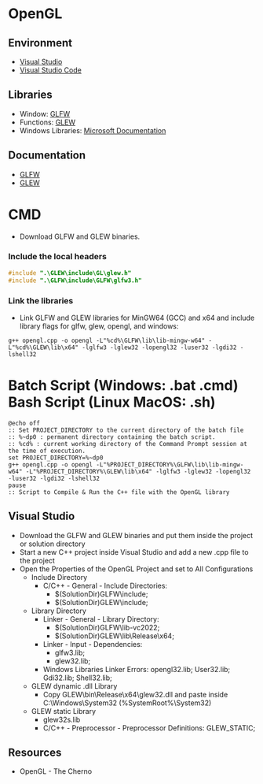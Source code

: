 # OpenGL

## Environment
- [Visual Studio](https://visualstudio.microsoft.com/)
- [Visual Studio Code](https://code.visualstudio.com/docs/cpp/config-mingw)

## Libraries
- Window: [GLFW](https://www.glfw.org)
- Functions: [GLEW](https://glew.sourceforge.net/) 
- Windows Libraries: [Microsoft Documentation](https://learn.microsoft.com/en-us/search/)

## Documentation
- [GLFW](https://www.glfw.org/documentation.html)
- [GLEW](https://glew.sourceforge.net/install.html)

# CMD
- Download GLFW and GLEW binaries.
### Include the local headers
```cpp
#include ".\GLEW\include\GL\glew.h"
#include ".\GLFW\include\GLFW\glfw3.h"
```
### Link the libraries
- Link GLFW and GLEW libraries for MinGW64 (GCC) and x64 and include library flags for glfw, glew, opengl, and windows:
```batch
g++ opengl.cpp -o opengl -L"%cd%\GLFW\lib\lib-mingw-w64" -L"%cd%\GLEW\lib\x64" -lglfw3 -lglew32 -lopengl32 -luser32 -lgdi32 -lshell32
```

# Batch Script (Windows: .bat .cmd) Bash Script (Linux MacOS: .sh)
```batch
@echo off
:: Set PROJECT_DIRECTORY to the current directory of the batch file
:: %~dp0 : permanent directory containing the batch script.
:: %cd% : current working directory of the Command Prompt session at the time of execution.
set PROJECT_DIRECTORY=%~dp0
g++ opengl.cpp -o opengl -L"%PROJECT_DIRECTORY%\GLFW\lib\lib-mingw-w64" -L"%PROJECT_DIRECTORY%\GLEW\lib\x64" -lglfw3 -lglew32 -lopengl32 -luser32 -lgdi32 -lshell32 
pause
:: Script to Compile & Run the C++ file with the OpenGL library
```

## Visual Studio
- Download the GLFW and GLEW binaries and put them inside the project or solution directory
- Start a new C++ project inside Visual Studio and add a new .cpp file to the project
- Open the Properties of the OpenGL Project and set to All Configurations
    - Include Directory
        - C/C++ - General - Include Directories: 
            - $(SolutionDir)GLFW\include; 
            - $(SolutionDir)GLEW\include;
    - Library Directory
        - Linker - General - Library Directory:  
            - $(SolutionDir)GLFW\lib-vc2022; 
            - $(SolutionDir)GLEW\lib\Release\x64;
        - Linker - Input - Dependencies: 
            - glfw3.lib; 
            - glew32.lib;
        - Windows Libraries Linker Errors: opengl32.lib; User32.lib; Gdi32.lib; Shell32.lib;
    - GLEW dynamic .dll Library
        - Copy GLEW\bin\Release\x64\glew32.dll and paste inside C:\Windows\System32 (%SystemRoot%\System32)
    - GLEW static Library
        - glew32s.lib
        - C/C++ - Preprocessor - Preprocessor Definitions: GLEW_STATIC;

## Resources
- OpenGL - The Cherno


